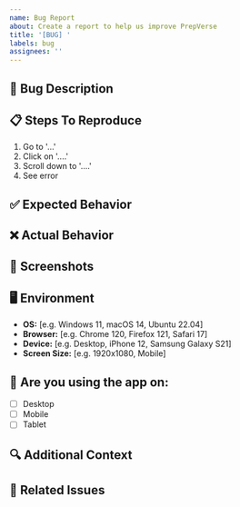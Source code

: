```yaml
---
name: Bug Report
about: Create a report to help us improve PrepVerse
title: '[BUG] '
labels: bug
assignees: ''
---
```


## 🐛 Bug Description

<!-- A clear and concise description of what the bug is -->

## 📋 Steps To Reproduce

<!-- Steps to reproduce the behavior -->

1. Go to '...'
2. Click on '....'
3. Scroll down to '....'
4. See error

## ✅ Expected Behavior

<!-- A clear and concise description of what you expected to happen -->

## ❌ Actual Behavior

<!-- What actually happened -->

## 📸 Screenshots

<!-- If applicable, add screenshots to help explain your problem -->

## 🖥️ Environment

<!-- Please complete the following information -->

-   **OS:** [e.g. Windows 11, macOS 14, Ubuntu 22.04]
-   **Browser:** [e.g. Chrome 120, Firefox 121, Safari 17]
-   **Device:** [e.g. Desktop, iPhone 12, Samsung Galaxy S21]
-   **Screen Size:** [e.g. 1920x1080, Mobile]

## 📱 Are you using the app on:

-   [ ] Desktop
-   [ ] Mobile
-   [ ] Tablet

## 🔍 Additional Context

<!-- Add any other context about the problem here -->

## 🔗 Related Issues

<!-- Link any related issues here -->
